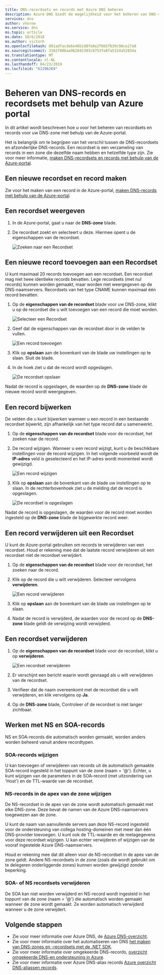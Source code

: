 ```yaml
---
title: DNS-recordsets en records met Azure DNS beheren
description: Azure DNS biedt de mogelijkheid voor het beheren van DNS-recordsets en records bij het hosten van uw domein.
services: dns
author: vhorne
ms.service: dns
ms.topic: article
ms.date: 10/6/2018
ms.author: victorh
ms.openlocfilehash: 891adfacde6e46b1d8fe8e2f6b5fb39c90ce27a0
ms.sourcegitcommit: 3102f886aa962842303c8753fe8fa5324a52834a
ms.translationtype: MT
ms.contentlocale: nl-NL
ms.lasthandoff: 04/23/2019
ms.locfileid: "61296269"
---
```

# <a name="manage-dns-records-and-record-sets-by-using-the-azure-portal"></a>Beheren van DNS-records en recordsets met behulp van Azure portal

In dit artikel wordt beschreven hoe u voor het beheren van recordsets en records voor uw DNS-zone met behulp van de Azure-portal.

Het is belangrijk om te begrijpen van het verschil tussen de DNS-recordsets en afzonderlijke DNS-records. Een recordset is een verzameling van records in een zone die dezelfde naam hebben en hetzelfde type zijn. Zie voor meer informatie, [maken DNS-recordsets en records met behulp van de Azure-portal](dns-getstarted-create-recordset-portal.md).

## <a name="create-a-new-record-set-and-record"></a>Een nieuwe recordset en record maken

Zie voor het maken van een record in de Azure-portal, [maken DNS-records met behulp van de Azure-portal](dns-getstarted-create-recordset-portal.md).

## <a name="view-a-record-set"></a>Een recordset weergeven

1. In de Azure-portal, gaat u naar de **DNS-zone** blade.
2. De recordset zoekt en selecteert u deze. Hiermee opent u de eigenschappen van de recordset.

    ![Zoeken naar een Recordset](./media/dns-operations-recordsets-portal/searchset500.png)

## <a name="add-a-new-record-to-a-record-set"></a>Een nieuwe record toevoegen aan een Recordset

U kunt maximaal 20 records toevoegen aan een recordset. Een recordset mag niet twee identieke records bevatten. Lege recordsets (met nul records) kunnen worden gemaakt, maar worden niet weergegeven op de DNS-naamservers. Recordsets van het type CNAME kunnen maximaal één record bevatten.

1. Op de **eigenschappen van de recordset** blade voor uw DNS-zone, klikt u op de recordset die u wilt toevoegen van een record die moet worden.

    ![Selecteer een Recordset](./media/dns-operations-recordsets-portal/selectset500.png)

2. Geef dat de eigenschappen van de recordset door in de velden te vullen.

    ![Een record toevoegen](./media/dns-operations-recordsets-portal/addrecord500.png)

3. Klik op **opslaan** aan de bovenkant van de blade uw instellingen op te slaan. Sluit de blade.
4. In de hoek ziet u dat de record wordt opgeslagen.

    ![De recordset opslaan](./media/dns-operations-recordsets-portal/saving150.png)

Nadat de record is opgeslagen, de waarden op de **DNS-zone** blade de nieuwe record wordt weergegeven.

## <a name="update-a-record"></a>Een record bijwerken

De velden die u kunt bijwerken wanneer u een record in een bestaande recordset bijwerkt, zijn afhankelijk van het type record dat u samenwerkt.

1. Op de **eigenschappen van de recordset** blade voor de recordset, het zoeken naar de record.
2. De record wijzigen. Wanneer u een record wijzigt, kunt u de beschikbare instellingen voor de record wijzigen. In het volgende voorbeeld wordt de **IP-adres** veld is geselecteerd en het IP-adres wordt momenteel wordt gewijzigd.

    ![Een record wijzigen](./media/dns-operations-recordsets-portal/modifyrecord500.png)

3. Klik op **opslaan** aan de bovenkant van de blade uw instellingen op te slaan. In de rechterbovenhoek ziet u de melding dat de record is opgeslagen.

    ![De recordset is opgeslagen](./media/dns-operations-recordsets-portal/saved150.png)

Nadat de record is opgeslagen, de waarden voor de record moet worden ingesteld op de **DNS-zone** blade de bijgewerkte record weer.

## <a name="remove-a-record-from-a-record-set"></a>Een record verwijderen uit een Recordset

U kunt de Azure-portal gebruiken om records te verwijderen van een recordset. Houd er rekening mee dat de laatste record verwijderen uit een recordset niet de recordset verwijdert.

1. Op de **eigenschappen van de recordset** blade voor de recordset, het zoeken naar de record.
2. Klik op de record die u wilt verwijderen. Selecteer vervolgens **verwijderen**.

    ![Een record verwijderen](./media/dns-operations-recordsets-portal/removerecord500.png)

3. Klik op **opslaan** aan de bovenkant van de blade uw instellingen op te slaan.
4. Nadat de record is verwijderd, de waarden voor de record op de **DNS-zone** blade geldt de verwijzing wordt verwijderd.

## <a name="delete"></a>Een recordset verwijderen

1. Op de **eigenschappen van de recordset** blade voor de recordset, klikt u op **verwijderen**.

    ![Een recordset verwijderen](./media/dns-operations-recordsets-portal/deleterecordset500.PNG)

2. Er verschijnt een bericht waarin wordt gevraagd als u wilt verwijderen van de recordset.
3. Verifieer dat de naam overeenkomt met de recordset die u wilt verwijderen, en klik vervolgens op **Ja**.
4. Op de **DNS-zone** blade, Controleer of de recordset is niet langer zichtbaar.

## <a name="work-with-ns-and-soa-records"></a>Werken met NS en SOA-records

NS en SOA-records die automatisch worden gemaakt, worden anders worden beheerd vanuit andere recordtypen.

### <a name="modify-soa-records"></a>SOA-records wijzigen

U kan toevoegen of verwijderen van records uit de automatisch gemaakte SOA-record ingesteld in het toppunt van de zone (naam = '\@'). Echter, u kunt wijzigen van de parameters in de SOA-record (met uitzondering van 'Host') en de TTL-waarde van de recordset.

### <a name="modify-ns-records-at-the-zone-apex"></a>NS-records in de apex van de zone wijzigen

De NS-recordset in de apex van de zone wordt automatisch gemaakt met elke DNS-zone. Deze bevat de namen van de Azure DNS-naamservers toegewezen aan de zone.

U kunt de naam van aanvullende servers aan deze NS-record ingesteld voor de ondersteuning van collega hosting-domeinen met meer dan één DNS-provider toevoegen. U kunt ook de TTL-waarde en de metagegevens voor deze recordset wijzigen. U kan echter verwijderen of wijzigen van de vooraf ingestelde Azure DNS-naamservers.

Houd er rekening mee dat dit alleen voor de NS-recordset in de apex van de zone geldt. Andere NS-recordsets in de zone (zoals die wordt gebruikt om te delegeren onderliggende zones) kunnen worden gewijzigd zonder beperking.

### <a name="delete-soa-or-ns-record-sets"></a>SOA- of NS recordsets verwijderen

De SOA kan niet worden verwijderd en NS-record wordt ingesteld in het toppunt van de zone (naam = '\@') die automatisch worden gemaakt wanneer de zone wordt gemaakt. Ze worden automatisch verwijderd wanneer u de zone verwijdert.

## <a name="next-steps"></a>Volgende stappen

* Zie voor meer informatie over Azure DNS, de [Azure DNS-overzicht](dns-overview.md).
* Zie voor meer informatie over het automatiseren van DNS [het maken van DNS-zones en -recordsets met de .NET SDK](dns-sdk.md).
* Zie voor meer informatie over omgekeerde DNS-records, [overzicht omgekeerde DNS-en ondersteuning in Azure](dns-reverse-dns-overview.md).
* Zie voor meer informatie over Azure DNS-alias records [Azure overzicht DNS-aliassen records](dns-alias.md).
